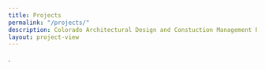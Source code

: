 ```yaml
---
title: Projects
permalink: "/projects/"
description: Colorado Architectural Design and Constuction Management Projects, Commercial and Residential
layout: project-view
---
```


.